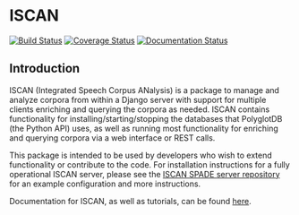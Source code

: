 # ISCAN

[![Build Status](https://travis-ci.org/MontrealCorpusTools/ISCAN.svg?branch=master)](https://travis-ci.org/MontrealCorpusTools/ISCAN)
[![Coverage Status](https://coveralls.io/repos/github/MontrealCorpusTools/ISCAN/badge.svg?branch=master)](https://coveralls.io/github/MontrealCorpusTools/ISCAN?branch=master)
[![Documentation Status](https://readthedocs.org/projects/iscan/badge/?version=latest)](https://iscan.readthedocs.io/en/latest/?badge=latest)

## Introduction

ISCAN (Integrated Speech Corpus ANalysis) is a package to manage and analyze corpora from within a Django server with support for 
multiple clients enriching and querying the corpora as needed.  ISCAN contains functionality for installing/starting/stopping 
the databases that PolyglotDB (the Python API) uses, as well as running most functionality for enriching and querying
corpora via a web interface or REST calls.

This package is intended to be used by developers who wish to extend functionality or contribute to the code.  For installation
instructions for a fully operational ISCAN server, please see the [ISCAN SPADE server repository](https://github.com/MontrealCorpusTools/iscan-spade-server)
for an example configuration and more instructions.

Documentation for ISCAN, as well as tutorials, can be found [here](https://iscan.readthedocs.io/).
